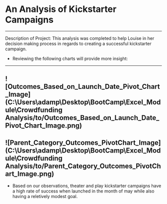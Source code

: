 # An Analysis of Kickstarter Campaigns
---
Description of Project: This analysis was completed to help Louise in her decision making process in regards to creating a successful kickstarter campaign.
* Reviewing the following charts will provide more insight:
---
![Outcomes_Based_on_Launch_Date_Pivot_Chart_Image](C:\Users\adamp\Desktop\BootCamp\Excel_Module\Crowdfunding Analysis/to/Outcomes_Based_on_Launch_Date_Pivot_Chart_Image.png)
---
![Parent_Category_Outcomes_PivotChart_Image](C:\Users\adamp\Desktop\BootCamp\Excel_Module\Crowdfunding Analysis/to/Parent_Category_Outcomes_PivotChart_Image.png)
--
* Based on our observations, theater and play kickstarter campaigns have a high rate of success when launched in the month of may while also having a reletively modest goal.
